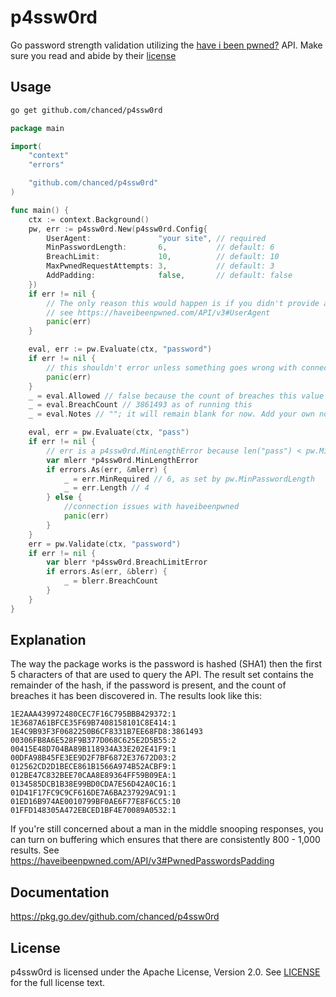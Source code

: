 # p4ssw0rd

Go password strength validation utilizing the [have i been pwned?](https://haveibeenpwned.com/API/v3#SearchingPwnedPasswordsByRange) API. Make sure you read and abide by their [license](https://haveibeenpwned.com/API/v3#License)

## Usage

```bash
go get github.com/chanced/p4ssw0rd
```

```go
package main

import(
	"context"
	"errors"

    "github.com/chanced/p4ssw0rd"
)

func main() {
    ctx := context.Background()
    pw, err := p4ssw0rd.New(p4ssw0rd.Config{
        UserAgent:               "your site", // required
        MinPasswordLength:       6,           // default: 6
        BreachLimit:             10,          // default: 10
        MaxPwnedRequestAttempts: 3,           // default: 3
        AddPadding:              false,       // default: false
    })
    if err != nil {
        // The only reason this would happen is if you didn't provide a user agent.
        // see https://haveibeenpwned.com/API/v3#UserAgent
        panic(err)
    }

    eval, err := pw.Evaluate(ctx, "password")
    if err != nil {
        // this shouldn't error unless something goes wrong with connecting to haveibeenpwned
        panic(err)
    }
    _ = eval.Allowed // false because the count of breaches this value has been involved in exceeds BreachLimit
    _ = eval.BreachCount // 3861493 as of running this
    _ = eval.Notes // ""; it will remain blank for now. Add your own notes in your handler

    eval, err = pw.Evaluate(ctx, "pass")
    if err != nil {
        // err is a p4ssw0rd.MinLengthError because len("pass") < pw.MinPasswordLength
        var mlerr *p4ssw0rd.MinLengthError
        if errors.As(err, &mlerr) {
            _ = err.MinRequired // 6, as set by pw.MinPasswordLength
            _ = err.Length // 4
        } else {
            //connection issues with haveibeenpwned
            panic(err)
        }
    }
    err = pw.Validate(ctx, "password")
    if err != nil {
        var blerr *p4ssw0rd.BreachLimitError
        if errors.As(err, &blerr) {
            _ = blerr.BreachCount
        }
    }
}
```

## Explanation

The way the package works is the password is hashed (SHA1) then the first 5 characters of that are used to query the API. The result set contains the remainder of the hash, if the password is present, and the count of breaches it has been discovered in. The results look like this:

```
1E2AAA439972480CEC7F16C795BBB429372:1
1E3687A61BFCE35F69B7408158101C8E414:1
1E4C9B93F3F0682250B6CF8331B7EE68FD8:3861493
00306FB8A6E528F9B377D068C625E2D5B55:2
00415E48D704BA89B118934A33E202E41F9:1
00DFA98B45FE3EE9D2F7BF6872E37672D03:2
012562CD2D1BECE861B1566A974B52ACBF9:1
012BE47C832BEE70CAA8E89364FF59B09EA:1
0134585DCB1B38E99BD0CDA7E56D42A0C16:1
01D41F17FC9C9CF616DE7A6BA237929AC91:1
01ED16B974AE0010799BF0AE6F77E8F6CC5:10
01FFD148305A472EBCED1BF4E70089A0532:1
```

If you're still concerned about a man in the middle snooping responses, you can turn on buffering which ensures that there are consistently 800 - 1,000 results. See https://haveibeenpwned.com/API/v3#PwnedPasswordsPadding

## Documentation

https://pkg.go.dev/github.com/chanced/p4ssw0rd

## License

p4ssw0rd is licensed under the Apache License, Version 2.0. See [LICENSE](https://github.com/chanced/p4ssw0rd/blob/main/LICENSE) for the full license text.
